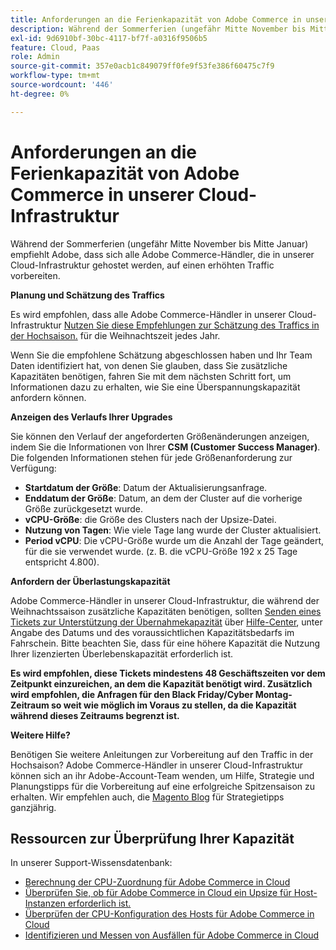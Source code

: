 ```yaml
---
title: Anforderungen an die Ferienkapazität von Adobe Commerce in unserer Cloud-Infrastruktur
description: Während der Sommerferien (ungefähr Mitte November bis Mitte Januar) empfiehlt Adobe, dass sich alle Adobe Commerce-Händler, die in unserer Cloud-Infrastruktur gehostet werden, auf einen erhöhten Traffic vorbereiten.
exl-id: 9d6910bf-30bc-4117-bf7f-a0316f9506b5
feature: Cloud, Paas
role: Admin
source-git-commit: 357e0acb1c849079ff0fe9f53fe386f60475c7f9
workflow-type: tm+mt
source-wordcount: '446'
ht-degree: 0%

---
```


# Anforderungen an die Ferienkapazität von Adobe Commerce in unserer Cloud-Infrastruktur

Während der Sommerferien (ungefähr Mitte November bis Mitte Januar) empfiehlt Adobe, dass sich alle Adobe Commerce-Händler, die in unserer Cloud-Infrastruktur gehostet werden, auf einen erhöhten Traffic vorbereiten.

**Planung und Schätzung des Traffics**

Es wird empfohlen, dass alle Adobe Commerce-Händler in unserer Cloud-Infrastruktur [Nutzen Sie diese Empfehlungen zur Schätzung des Traffics in der Hochsaison.](https://business.adobe.com/blog/how-to/the-5-ps-of-peak-season-performance-a-guide-to-preparing-your-infrastructure-for-high-traffic) für die Weihnachtszeit jedes Jahr.

Wenn Sie die empfohlene Schätzung abgeschlossen haben und Ihr Team Daten identifiziert hat, von denen Sie glauben, dass Sie zusätzliche Kapazitäten benötigen, fahren Sie mit dem nächsten Schritt fort, um Informationen dazu zu erhalten, wie Sie eine Überspannungskapazität anfordern können.

**Anzeigen des Verlaufs Ihrer Upgrades**

Sie können den Verlauf der angeforderten Größenänderungen anzeigen, indem Sie die Informationen von Ihrer **CSM (Customer Success Manager)**.
Die folgenden Informationen stehen für jede Größenanforderung zur Verfügung:

* **Startdatum der Größe**: Datum der Aktualisierungsanfrage.
* **Enddatum der Größe**: Datum, an dem der Cluster auf die vorherige Größe zurückgesetzt wurde.
* **vCPU-Größe**: die Größe des Clusters nach der Upsize-Datei.
* **Nutzung von Tagen**: Wie viele Tage lang wurde der Cluster aktualisiert.
* **Period vCPU**: Die vCPU-Größe wurde um die Anzahl der Tage geändert, für die sie verwendet wurde. (z. B. die vCPU-Größe 192 x 25 Tage entspricht 4.800).

**Anfordern der Überlastungskapazität**

Adobe Commerce-Händler in unserer Cloud-Infrastruktur, die während der Weihnachtssaison zusätzliche Kapazitäten benötigen, sollten [Senden eines Tickets zur Unterstützung der Übernahmekapazität](https://experienceleague.adobe.com/docs/commerce-knowledge-base/kb/how-to/how-to-request-temporary-magento-upsize.html) über [Hilfe-Center](/help/overview.md), unter Angabe des Datums und des voraussichtlichen Kapazitätsbedarfs im Fahrschein. Bitte beachten Sie, dass für eine höhere Kapazität die Nutzung Ihrer lizenzierten Überlebenskapazität erforderlich ist.

**Es wird empfohlen, diese Tickets mindestens 48 Geschäftszeiten vor dem Zeitpunkt einzureichen, an dem die Kapazität benötigt wird. Zusätzlich wird empfohlen, die Anfragen für den Black Friday/Cyber Montag-Zeitraum so weit wie möglich im Voraus zu stellen, da die Kapazität während dieses Zeitraums begrenzt ist.**


**Weitere Hilfe?**

Benötigen Sie weitere Anleitungen zur Vorbereitung auf den Traffic in der Hochsaison? Adobe Commerce-Händler in unserer Cloud-Infrastruktur können sich an ihr Adobe-Account-Team wenden, um Hilfe, Strategie und Planungstipps für die Vorbereitung auf eine erfolgreiche Spitzensaison zu erhalten. Wir empfehlen auch, die [Magento Blog](https://magento.com/blog) für Strategietipps ganzjährig.

## Ressourcen zur Überprüfung Ihrer Kapazität

In unserer Support-Wissensdatenbank:

* [Berechnung der CPU-Zuordnung für Adobe Commerce in Cloud](https://experienceleague.adobe.com/docs/commerce-knowledge-base/kb/how-to/magento-commerce-cloud-cpu-allocation-calculation.html)
* [Überprüfen Sie, ob für Adobe Commerce in Cloud ein Upsize für Host-Instanzen erforderlich ist.](https://experienceleague.adobe.com/docs/commerce-knowledge-base/kb/how-to/magento-commerce-cloud-check-if-upsize-for-hosts-instances-is-needed.html)
* [Überprüfen der CPU-Konfiguration des Hosts für Adobe Commerce in Cloud](https://experienceleague.adobe.com/docs/commerce-knowledge-base/kb/how-to/magento-commerce-cloud-check-hosts-cpu-configuration.html)
* [Identifizieren und Messen von Ausfällen für Adobe Commerce in Cloud](https://experienceleague.adobe.com/docs/commerce-knowledge-base/kb/how-to/how-to-identify-outages.html)
